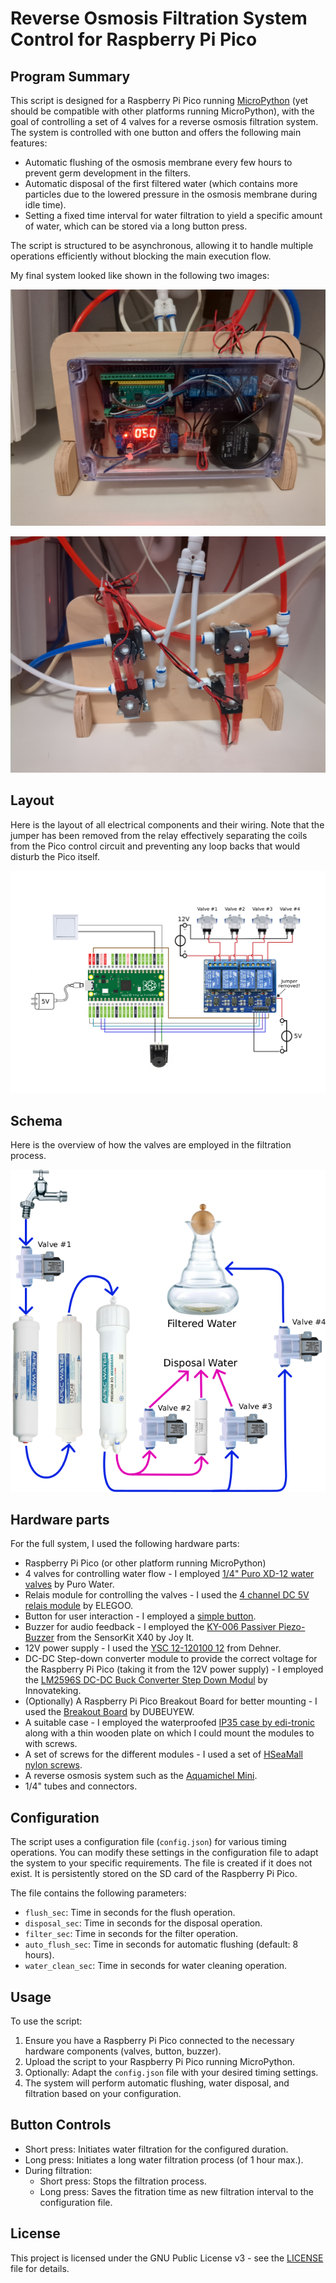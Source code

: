 # Reverse Osmosis Filtration System Control for Raspberry Pi Pico

## Program Summary

This script is designed for a Raspberry Pi Pico running [MicroPython](https://micropython.org/) 
(yet should be compatible with other platforms running MicroPython), 
with the goal of controlling a set of 4 valves for a reverse osmosis filtration system. 
The system is controlled with one button and offers the following main features:

- Automatic flushing of the osmosis membrane every few hours to prevent germ development in the filters.
- Automatic disposal of the first filtered water (which contains more particles due to the lowered pressure in the osmosis membrane during idle time).
- Setting a fixed time interval for water filtration to yield a specific amount of water, which can be stored via a long button press.

The script is structured to be asynchronous, allowing it to handle multiple operations efficiently without blocking the main execution flow.

My final system looked like shown in the following two images:

![DIY reverse osmosis system with automatization features](images/IMG_20230625_203915_868.jpg)

![DIY reverse osmosis system with automatization features](images/IMG_20230625_210325_268.jpg)


## Layout

Here is the layout of all electrical components and their wiring.
Note that the jumper has been removed from the relay effectively separating the coils from the Pico control circuit
and preventing any loop backs that would disturb the Pico itself.

![Layout of reverse osmosis system with automatization features](images/layout.png)


## Schema

Here is the overview of how the valves are employed in the filtration process.

![Schema of the DIY reverse osmosis system with automatization features](images/schema.png)


## Hardware parts

For the full system, I used the following hardware parts:

- Raspberry Pi Pico (or other platform running MicroPython)
- 4 valves for controlling water flow - I employed [1/4" Puro XD-12 water valves](https://www.amazon.de/gp/product/B07WFZYXN4/) by Puro Water.
- Relais module for controlling the valves - I used the [4 channel DC 5V relais module](https://www.amazon.de/gp/product/B01M8G4Y7Z) by ELEGOO.
- Button for user interaction - I employed a [simple button](https://www.amazon.de/gp/product/B001BAUDN2/).
- Buzzer for audio feedback - I employed the [KY-006 Passiver Piezo-Buzzer](https://sensorkit.joy-it.net/de/sensors/ky-006) from the SensorKit X40 by Joy It.
- 12V power supply - I used the [YSC 12-120100 12](https://www.conrad.de/de/p/2618042.html) from Dehner.
- DC-DC Step-down converter module to provide the correct voltage for the Raspberry Pi Pico (taking it from the 12V power supply) - I employed the [LM2596S DC-DC Buck Converter Step Down Modul](https://www.amazon.de/gp/product/B07VWHRW34) by Innovateking.
- (Optionally) A Raspberry Pi Pico Breakout Board for better mounting - I used the [Breakout Board](https://www.amazon.de/gp/product/B0BMZVRQBR) by DUBEUYEW.
- A suitable case - I employed the waterproofed [IP35 case by edi-tronic](https://www.amazon.de/gp/product/B0747N4X58) along with a thin wooden plate on which I could mount the modules to with screws.
- A set of screws for the different modules - I used a set of [HSeaMall nylon screws](https://www.amazon.de/gp/product/B07CJGT93C/).
- A reverse osmosis system such as the [Aquamichel Mini](https://www.lebendiges-trinkwasser.shop/shop/aquamichel-mini-teileset/).
- 1/4" tubes and connectors.


## Configuration

The script uses a configuration file (`config.json`) for various timing operations. 
You can modify these settings in the configuration file to adapt the system to your specific requirements. 
The file is created if it does not exist. It is persistently stored on the SD card of the Raspberry Pi Pico.

The file contains the following parameters:

- `flush_sec`: Time in seconds for the flush operation.
- `disposal_sec`: Time in seconds for the disposal operation.
- `filter_sec`: Time in seconds for the filter operation.
- `auto_flush_sec`: Time in seconds for automatic flushing (default: 8 hours).
- `water_clean_sec`: Time in seconds for water cleaning operation.

## Usage

To use the script:

1. Ensure you have a Raspberry Pi Pico connected to the necessary hardware components (valves, button, buzzer).
2. Upload the script to your Raspberry Pi Pico running MicroPython.
3. Optionally: Adapt the `config.json` file with your desired timing settings.
4. The system will perform automatic flushing, water disposal, and filtration based on your configuration.

## Button Controls

- Short press: Initiates water filtration for the configured duration.
- Long press: Initiates a long water filtration process (of 1 hour max.).
- During filtration:
    - Short press: Stops the filtration process.
    - Long press: Saves the fitration time as new filtration interval to the configuration file.

## License

This project is licensed under the GNU Public License v3 - see the [LICENSE](LICENSE) file for details.
